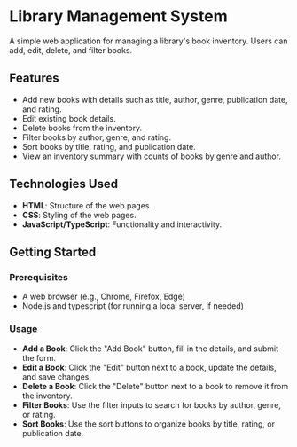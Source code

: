 # Library Management System

A simple web application for managing a library's book inventory. Users can add, edit, delete, and filter books.

## Features

- Add new books with details such as title, author, genre, publication date, and rating.
- Edit existing book details.
- Delete books from the inventory.
- Filter books by author, genre, and rating.
- Sort books by title, rating, and publication date.
- View an inventory summary with counts of books by genre and author.


## Technologies Used

- **HTML**: Structure of the web pages.
- **CSS**: Styling of the web pages.
- **JavaScript/TypeScript**: Functionality and interactivity.


## Getting Started

### Prerequisites

- A web browser (e.g., Chrome, Firefox, Edge)
- Node.js and typescript (for running a local server, if needed)

### Usage

- **Add a Book**: Click the "Add Book" button, fill in the details, and submit the form.
- **Edit a Book**: Click the "Edit" button next to a book, update the details, and save changes.
- **Delete a Book**: Click the "Delete" button next to a book to remove it from the inventory.
- **Filter Books**: Use the filter inputs to search for books by author, genre, or rating.
- **Sort Books**: Use the sort buttons to organize books by title, rating, or publication date.
